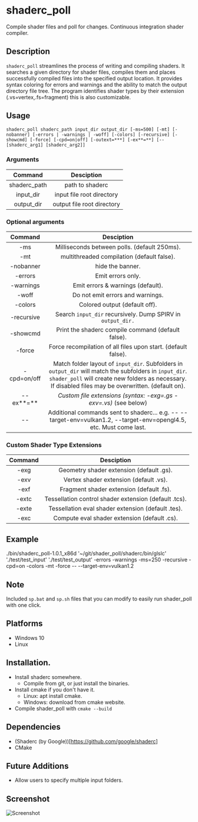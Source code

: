# shaderc_poll
Compile shader files and poll for changes. Continuous integration shader compiler.

## Description
```shaderc_poll``` streamlines the process of writing and compiling shaders. It searches a given directory for shader files, compiles them and places successfully compiled files into the specified output location. It provides syntax coloring for errors and warnings and the ability to match the output directory file tree. The program identifies shader types by their extension (.vs=vertex,.fs=fragment) this is also customizable.

## Usage
```
shaderc_poll shaderc_path input_dir output_dir [-ms=500] [-mt] [-nobanner] [-errors | -warnings | -woff] [-colors] [-recursive] [-showcmd] [-force] [-cpd=on|off] [-outext=***] [-ex**=**] [-- [shaderc_arg1] [shaderc_arg2]]
```

### Arguments

| Command | Desciption |
| :---: | :---: | 
| shaderc_path | path to shaderc | 
| input_dir | input file root directory | 
| output_dir | output file root directory | 

### Optional arguments
| Command | Desciption |
| :---: | :---: | 
| -ms | Milliseconds between polls. (default 250ms). | 
| -mt | multithreaded compilation (default false). | 
| -nobanner | hide the banner. | 
| -errors | Emit errors only. | 
| -warnings |  Emit errors & warnings (default). | 
| -woff |  Do not emit errors and warnings. | 
| -colors |  Colored output (default off). | 
| -recursive |  Search ```input_dir``` recursively. Dump SPIRV in ```output_dir.``` | 
| -showcmd |  Print the shaderc compile command (default false). | 
| -force |  Force recompilation of all files upon start. (default false). | 
| -cpd=on/off |  Match folder layout of ```input_dir```. Subfolders in ```output_dir``` will match the subfolders in ```input_dir```. ```shader_poll``` will create new folders as necessary. If disabled files may be overwritten. (default on). | 
| --ex**=** |  _Custom file extensions (syntax: -exg=.gs -exv=.vs)_ (see below) | 
| -- | Additional commands sent to shaderc... e.g. -- --target-env=vulkan1.2, --target-env=opengl4.5, etc. Must come last. | 

### Custom Shader Type Extensions
| Command | Desciption |
| :---: | :---: |
| -exg | Geometry shader extension (default .gs). |
| -exv | Vertex shader extension (default .vs). |
| -exf | Fragment shader extension (default .fs). |
| -extc | Tessellation control shader extension (default .tcs). |
| -exte | Tessellation eval shader extension (default .tes). |
| -exc | Compute eval shader extension (default .cs). |

## Example 
./bin/shaderc_poll-1.0.1_x86d '~/git/shader_poll/shaderc/bin/glslc' './test/test_input' './test/test_output' -errors -warnings -ms=250 -recursive -cpd=on -colors -mt -force -- --target-env=vulkan1.2

## Note
Included ```sp.bat``` and ```sp.sh``` files that you can modify to easily run shader_poll with one click.

## Platforms
* Windows 10
* Linux

## Installation.
* Install shaderc somewhere.
  * Compile from git, or just install the binaries.
* Install cmake if you don't have it.
  * Linux: apt install cmake.
  * Windows: download from cmake website.
* Compile shader_poll with ```cmake --build```

## Dependencies
* (Shaderc (by Google))[https://github.com/google/shaderc]
* CMake

## Future Additions
* Allow users to specify multiple input folders.

## Screenshot
![Screenshot](https://github.com/metalmario971/shaderc_poll/blob/master/screenshot.png)

